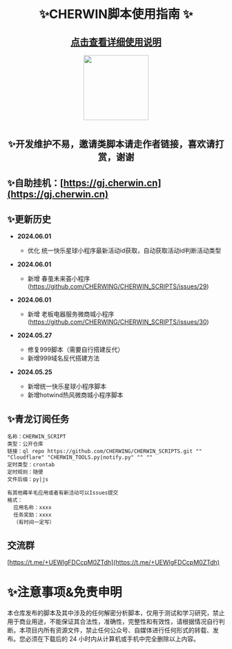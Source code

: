 # <h1 align="center">✨CHERWIN脚本使用指南 ✨</h1>

<h2 align="center"><a href="https://github.com/CHERWING/CHERWIN_SCRIPTS/wiki/%E2%9C%A8-CHERWIN%E8%84%9A%E6%9C%AC%E4%BD%BF%E7%94%A8%E6%8C%87%E5%8D%97-%E2%9C%A8">点击查看详细使用说明</a></h2>

<p align="center">
  <img src="https://github.com/CHERWING/CHERWIN_SCRIPTS/assets/160421895/691b9f30-7d5c-4b55-8af0-0e8f14b6a424" width="150">
</p>

# <h2 align="center">✨开发维护不易，邀请类脚本请走作者链接，喜欢请打赏，谢谢</h2>

## ✨自助挂机：[https://gj.cherwin.cn](https://gj.cherwin.cn)

## ✨更新历史


- <b>2024.06.01</b>
    - 优化 统一快乐星球小程序最新活动id获取，自动获取活动id判断活动类型

- <b>2024.06.01</b>
    - 新增 春茧未来荟小程序 (https://github.com/CHERWING/CHERWIN_SCRIPTS/issues/29)

- <b>2024.06.01</b>
    - 新增 老板电器服务微商城小程序(https://github.com/CHERWING/CHERWIN_SCRIPTS/issues/30)

- <b>2024.05.27</b>
    - 修复999脚本（需要自行搭建反代）
    - 新增999域名反代搭建方法

- <b>2024.05.25</b>
    - 新增统一快乐星球小程序脚本
    - 新增hotwind热风微商城小程序脚本


## ✨青龙订阅任务
```
名称：CHERWIN_SCRIPT
类型：公开仓库
链接：ql repo https://github.com/CHERWING/CHERWIN_SCRIPTS.git "" "Cloudflare" "CHERWIN_TOOLS.py|notify.py" "" ""
定时类型：crontab
定时规则：随便
文件后缀：py|js
```
```
有其他薅羊毛应用或者有新活动可以Issues提交
格式：
  应用名称：xxxx
  任务奖励：xxxx
  （有时间一定写）
```

## 交流群
[https://t.me/+UEWlgFDCcpM0ZTdh](https://t.me/+UEWlgFDCcpM0ZTdh)

# ✨注意事项&免责申明
 本仓库发布的脚本及其中涉及的任何解密分析脚本，仅用于测试和学习研究，禁止用于商业用途，不能保证其合法性，准确性，完整性和有效性，请根据情况自行判断。本项目内所有资源文件，禁止任何公众号、自媒体进行任何形式的转载、发布。您必须在下载后的 24 小时内从计算机或手机中完全删除以上内容。
